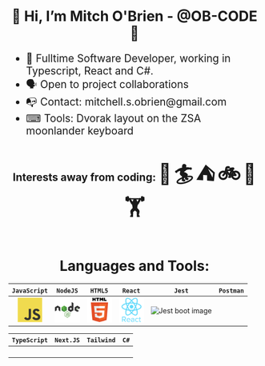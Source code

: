 <h1 align="center"> 👋 Hi, I’m Mitch O'Brien - @OB-CODE 👋</h1>

<ul style="font-size: 1.3rem;">
  <li>&#128214; Fulltime Software Developer, working in Typescript, React and C#.</li>
  <li>&#128483; Open to project collaborations</li>
  <li>&#128237; Contact: mitchell.s.obrien@gmail.com</li>
  <li>&#9000; Tools: Dvorak layout on the ZSA moonlander keyboard</li>
</ul>

<h2 style="text-align: center;">Interests away from coding:
  <span style="font-size:40px">&#128054;</span> 
  <span style="font-size:40px">&#127940;</span> 
  <span style="font-size:40px">&#9978;</span> 
  <span style="font-size:40px">&#128690;</span> 
  <span style="font-size:40px">&#127754;</span> 
  <span style="font-size:40px">&#127947;</span> 
</h2>

<h1 align="center" style="gap:10px; padding-top: 20px;">Languages and Tools:</h2>


| `JavaScript` | `NodeJS` | `HTML5` | `React` | `Jest` | `Postman` |
| :---: | :---: | :---: | :---: |  :---: | :---: |
| <img style="width: 50px;" src="https://raw.githubusercontent.com/devicons/devicon/master/icons/javascript/javascript-original.svg" alt=""> | <img style="width: 50px;" src="https://raw.githubusercontent.com/devicons/devicon/master/icons/nodejs/nodejs-original-wordmark.svg" alt=""> | <img style="width: 50px;" src="https://raw.githubusercontent.com/devicons/devicon/master/icons/html5/html5-original-wordmark.svg" alt=""> | <img style="width: 50px;" src="https://raw.githubusercontent.com/devicons/devicon/master/icons/react/react-original-wordmark.svg" alt=""> | <img style="width: 50px;" src="https://cdn.jsdelivr.net/gh/devicons/devicon@latest/icons/jest/jest-plain.svg" alt="Jest boot image">  | <img style="width: 50px;" src="https://cdn.jsdelivr.net/gh/devicons/devicon@latest/icons/postman/postman-original.svg" alt=""> | 


| `TypeScript` | `Next.JS` | `Tailwind` | `C#` |
| :---: | :---: | :---: | :---: |
| <img style="width: 50px;" src="https://cdn.jsdelivr.net/gh/devicons/devicon@latest/icons/typescript/typescript-original.svg" alt=""> | <img style="width: 50px;" src="https://cdn.jsdelivr.net/gh/devicons/devicon@latest/icons/nextjs/nextjs-original.svg" alt=""> | <img style="width: 50px;" src="https://cdn.jsdelivr.net/gh/devicons/devicon@latest/icons/tailwindcss/tailwindcss-original-wordmark.svg" alt=""> | <img style="width: 50px;" src="https://cdn.jsdelivr.net/gh/devicons/devicon@latest/icons/csharp/csharp-original.svg" alt=""> | <img 



  
<!---
OB-CODE/OB-CODE is a ✨ special ✨ repository because its `README.md` (this file) appears on your GitHub profile.
You can click the Preview link to take a look at your changes.
--->
